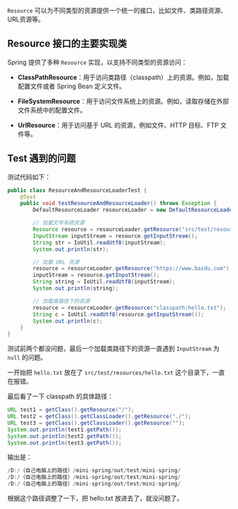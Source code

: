`Resource` 可以为不同类型的资源提供一个统一的接口，比如文件、类路径资源、URL资源等。



## Resource 接口的主要实现类

Spring 提供了多种 `Resource` 实现，以支持不同类型的资源访问：

- **ClassPathResource**：用于访问类路径（classpath）上的资源。例如，加载配置文件或者 Spring Bean 定义文件。

- **FileSystemResource**：用于访问文件系统上的资源。例如，读取存储在外部文件系统中的配置文件。

- **UrlResource**：用于访问基于 URL 的资源，例如文件、HTTP 目标、FTP 文件等。



## Test 遇到的问题

测试代码如下：

```java
public class ResourceAndResourceLoaderTest {
    @Test
    public void testResourceAndResourceLoader() throws Exception {
        DefaultResourceLoader resourceLoader = new DefaultResourceLoader();

        // 加载文件系统资源
        Resource resource = resourceLoader.getResource("src/test/resources/hello.txt");
        InputStream inputStream = resource.getInputStream();
        String str = IoUtil.readUtf8(inputStream);
        System.out.println(str);

        // 加载 URL 资源
        resource = resourceLoader.getResource("https://www.baidu.com");
        inputStream = resource.getInputStream();
        String string = IoUtil.readUtf8(inputStream);
        System.out.println(string);

        // 加载类路径下的资源
        resource = resourceLoader.getResource("classpath:hello.txt");
        String c = IoUtil.readUtf8(resource.getInputStream());
        System.out.println(c);
    }
}
```

测试前两个都没问题，最后一个加载类路径下的资源一直遇到 `InputStream` 为 `null` 的问题。

一开始把 `hello.txt` 放在了 `src/test/resources/hello.txt` 这个目录下，一直在报错。

最后看了一下 classpath 的具体路径：

```java
URL test1 = getClass().getResource("/");
URL test2 = getClass().getClassLoader().getResource("./");
URL test3 = getClass().getClassLoader().getResource("");
System.out.println(test1.getPath());
System.out.println(test2.getPath());
System.out.println(test3.getPath());
```

输出是：

```java
/D:/（自己电脑上的路径）/mini-spring/out/test/mini-spring/
/D:/（自己电脑上的路径）/mini-spring/out/test/mini-spring/
/D:/（自己电脑上的路径）/mini-spring/out/test/mini-spring/
```

根据这个路径调整了一下，把 hello.txt 放进去了，就没问题了。